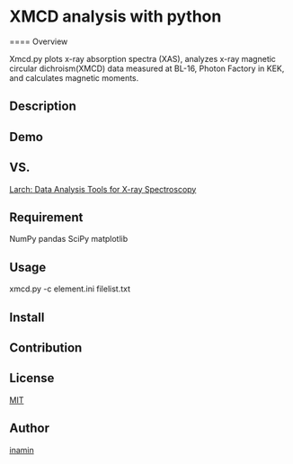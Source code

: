 # XMCD analysis with python
====
Overview

Xmcd.py plots x-ray absorption spectra (XAS), analyzes x-ray magnetic circular dichroism(XMCD) data measured at BL-16, Photon Factory in KEK, and calculates magnetic moments.

## Description

## Demo

## VS.

[Larch: Data Analysis Tools for X-ray Spectroscopy](https://github.com/xraypy/xraylarch)

## Requirement
NumPy
pandas
SciPy
matplotlib

## Usage
xmcd.py -c element.ini filelist.txt

## Install

## Contribution

## License

[MIT](https://opensource.org/licenses/mit-license.php)

## Author

[inamin](https://github.com/inamin)

